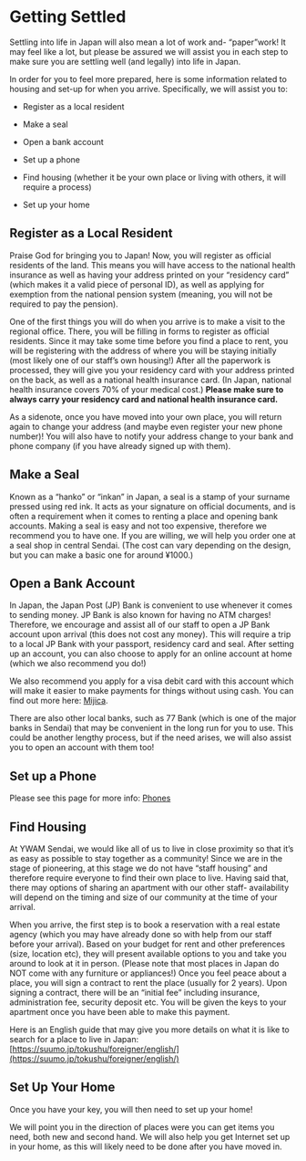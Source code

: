 # Getting Settled

Settling into life in Japan will also mean a lot of work and- “paper”work! It may feel like a lot, but please be assured we will assist you in each step to make sure you are settling well (and legally) into life in Japan. 

In order for you to feel more prepared, here is some information related to housing and set-up for when you arrive. Specifically, we will assist you to: 

* Register as a local resident

* Make a seal

* Open a bank account

* Set up a phone

* Find housing (whether it be your own place or living with others, it will require a process)

* Set up your home

## Register as a Local Resident

Praise God for bringing you to Japan! Now, you will register as official residents of the land. This means you will have access to the national health insurance as well as having your address printed on your “residency card” (which makes it a valid piece of personal ID), as well as applying for exemption from the national pension system (meaning, you will not be required to pay the pension). 

One of the first things you will do when you arrive is to make a visit to the regional office. There, you will be filling in forms to register as official residents. Since it may take some time before you find a place to rent, you will be registering with the address of where you will be staying initially (most likely one of our staff’s own housing!) After all the paperwork is processed, they will give you your residency card with your address printed on the back, as well as a national health insurance card. (In Japan, national health insurance covers 70% of your medical cost.) **Please make sure to always carry your residency card and national health insurance card.**

As a sidenote, once you have moved into your own place, you will return again to change your address (and maybe even register your new phone number)! You will also have to notify your address change to your bank and phone company (if you have already signed up with them).

## Make a Seal

Known as a “hanko” or “inkan” in Japan, a seal is a stamp of your surname pressed using red ink. It acts as your signature on official documents, and is often a requirement when it comes to renting a place and opening bank accounts. Making a seal is easy and not too expensive, therefore we recommend you to have one. If you are willing, we will help you order one at a seal shop in central Sendai. (The cost can vary depending on the design, but you can make a basic one for around ¥1000.) 

## Open a Bank Account

In Japan, the Japan Post (JP) Bank is convenient to use whenever it comes to sending money. JP Bank is also known for having no ATM charges! Therefore, we encourage and assist all of our staff to open a JP Bank account upon arrival (this does not cost any money). This will require a trip to a local JP Bank with your passport, residency card and seal. After setting up an account, you can also choose to apply for an online account at home (which we also recommend you do!)

We also recommend you apply for a visa debit card with this account which will make it easier to make payments for things without using cash. You can find out more here: [Mijica](https://www.jp-bank.japanpost.jp/kojin/card/mijica/kj_crd_mij_index.html).

There are also other local banks, such as 77 Bank (which is one of the major banks in Sendai) that may be convenient in the long run for you to use. This could be another lengthy process, but if the need arises, we will also assist you to open an account with them too!

## Set up a Phone

Please see this page for more info: [Phones](phones.md)

## Find Housing

At YWAM Sendai, we would like all of us to live in close proximity so that it’s as easy as possible to stay together as a community! Since we are in the stage of pioneering, at this stage we do not have “staff housing” and therefore require everyone to find their own place to live. Having said that, there may options of sharing an apartment with our other staff- availability will depend on the timing and size of our community at the time of your arrival. 

When you arrive, the first step is to book a reservation with a real estate agency (which you may have already done so with help from our staff before your arrival). Based on your budget for rent and other preferences (size, location etc), they will present available options to you and take you around to look at it in person. (Please note that most places in Japan do NOT come with any furniture or appliances!) Once you feel peace about a place, you will sign a contract to rent the place (usually for 2 years). Upon signing a contract, there will be an “initial fee” including insurance, administration fee, security deposit etc. You will be given the keys to your apartment once you have been able to make this payment. 

Here is an English guide that may give you more details on what it is like to search for a place to live in Japan: [https://suumo.jp/tokushu/foreigner/english/](https://suumo.jp/tokushu/foreigner/english/)

## Set Up Your Home

Once you have your key, you will then need to set up your home!

We will point you in the direction of places were you can get items you need, both new and second hand. We will also help you get Internet set up in your home, as this will likely need to be done after you have moved in.